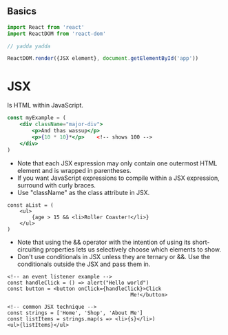 ## Basics
```js
import React from 'react'
import ReactDOM from 'react-dom'

// yadda yadda

ReactDOM.render({JSX element}, document.getElementById('app'))
```



# JSX
Is HTML within JavaScript.
```jsx
const myExample = (
	<div className="major-div">
		<p>And thas wassup</p>
		<p>{10 * 10}*</p>    <!-- shows 100 -->
	</div>
)
```
- Note that each JSX expression may only contain one outermost HTML element and is wrapped in parentheses.
- If you want JavaScript expressions to compile within a JSX expression, surround with curly braces.
- Use "className" as the class attribute in JSX.

```JSX
const aList = (
	<ul>
		{age > 15 && <li>Roller Coaster!</li>}
	</ul>
)
```
- Note that using the && operator with the intention of using its short-circuiting properties lets us selectively choose which elements to show.
- Don't use conditionals in JSX unless they are ternary or &&. Use the conditionals outside the JSX and pass them in.

```JSX
<!-- an event listener example -->
const handleClick = () => alert("Hello world")
const button = <button onClick={handleClick}>Click 
									    Me!</button>
```

```JSX
<!-- common JSX technique -->
const strings = ['Home', 'Shop', 'About Me']
const listItems = strings.map(s => <li>{s}</li>)
<ul>{listItems}</ul>
```

